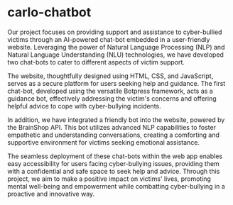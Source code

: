 # carlo-chatbot


Our project focuses on providing support and assistance to cyber-bullied victims through an AI-powered chat-bot embedded in a user-friendly website. Leveraging the power of Natural Language Processing (NLP) and Natural Language Understanding (NLU) technologies, we have developed two chat-bots to cater to different aspects of victim support.

The website, thoughtfully designed using HTML, CSS, and JavaScript, serves as a secure platform for users seeking help and guidance. The first chat-bot, developed using the versatile Botpress framework, acts as a guidance bot, effectively addressing the victim's concerns and offering helpful advice to cope with cyber-bullying incidents.

In addition, we have integrated a friendly bot into the website, powered by the BrainShop API. This bot utilizes advanced NLP capabilities to foster empathetic and understanding conversations, creating a comforting and supportive environment for victims seeking emotional assistance.

The seamless deployment of these chat-bots within the web app enables easy accessibility for users facing cyber-bullying issues, providing them with a confidential and safe space to seek help and advice. Through this project, we aim to make a positive impact on victims' lives, promoting mental well-being and empowerment while combatting cyber-bullying in a proactive and innovative way.
